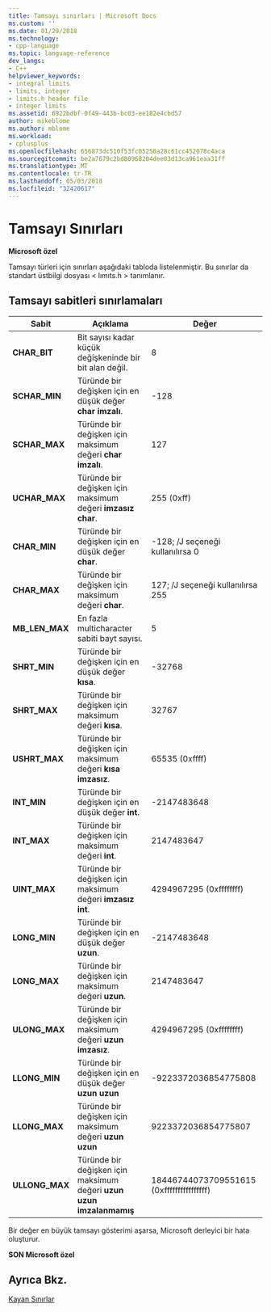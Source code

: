 ```yaml
---
title: Tamsayı sınırları | Microsoft Docs
ms.custom: ''
ms.date: 01/29/2018
ms.technology:
- cpp-language
ms.topic: language-reference
dev_langs:
- C++
helpviewer_keywords:
- integral limits
- limits, integer
- limits.h header file
- integer limits
ms.assetid: 6922bdbf-0f49-443b-bc03-ee182e4cbd57
author: mikeblome
ms.author: mblome
ms.workload:
- cplusplus
ms.openlocfilehash: 656873dc510f53fc05250a28c61cc452078c4aca
ms.sourcegitcommit: be2a7679c2bd80968204dee03d13ca961eaa31ff
ms.translationtype: MT
ms.contentlocale: tr-TR
ms.lasthandoff: 05/03/2018
ms.locfileid: "32420617"
---
```

# <a name="integer-limits"></a>Tamsayı Sınırları

**Microsoft özel**

Tamsayı türleri için sınırları aşağıdaki tabloda listelenmiştir. Bu sınırlar da standart üstbilgi dosyası < lımıts.h > tanımlanır.

## <a name="limits-on-integer-constants"></a>Tamsayı sabitleri sınırlamaları

|Sabit|Açıklama|Değer|
|--------------|-------------|-----------|
|**CHAR_BIT**|Bit sayısı kadar küçük değişkeninde bir bit alan değil.|8|
|**SCHAR_MIN**|Türünde bir değişken için en düşük değer **char imzalı**.|-128|
|**SCHAR_MAX**|Türünde bir değişken için maksimum değeri **char imzalı**.|127|
|**UCHAR_MAX**|Türünde bir değişken için maksimum değeri **imzasız char**.|255 (0xff)|
|**CHAR_MIN**|Türünde bir değişken için en düşük değer **char**.|-128; /J seçeneği kullanılırsa 0|
|**CHAR_MAX**|Türünde bir değişken için maksimum değeri **char**.|127; /J seçeneği kullanılırsa 255|
|**MB_LEN_MAX**|En fazla multicharacter sabiti bayt sayısı.|5|
|**SHRT_MIN**|Türünde bir değişken için en düşük değer **kısa**.|-32768|
|**SHRT_MAX**|Türünde bir değişken için maksimum değeri **kısa**.|32767|
|**USHRT_MAX**|Türünde bir değişken için maksimum değeri **kısa imzasız**.|65535 (0xffff)|
|**INT_MIN**|Türünde bir değişken için en düşük değer **int**.|-2147483648|
|**INT_MAX**|Türünde bir değişken için maksimum değeri **int**.|2147483647|
|**UINT_MAX**|Türünde bir değişken için maksimum değeri **imzasız int**.|4294967295 (0xffffffff)|
|**LONG_MIN**|Türünde bir değişken için en düşük değer **uzun**.|-2147483648|
|**LONG_MAX**|Türünde bir değişken için maksimum değeri **uzun**.|2147483647|
|**ULONG_MAX**|Türünde bir değişken için maksimum değeri **uzun imzasız**.|4294967295 (0xffffffff)|
|**LLONG_MIN**|Türünde bir değişken için en düşük değer **uzun uzun**|-9223372036854775808|
|**LLONG_MAX**|Türünde bir değişken için maksimum değeri **uzun uzun**|9223372036854775807|
|**ULLONG_MAX**|Türünde bir değişken için maksimum değeri **uzun uzun imzalanmamış**|18446744073709551615 (0xffffffffffffffff)|

Bir değer en büyük tamsayı gösterimi aşarsa, Microsoft derleyici bir hata oluşturur.

**SON Microsoft özel**

## <a name="see-also"></a>Ayrıca Bkz.

[Kayan Sınırlar](../cpp/floating-limits.md)  
